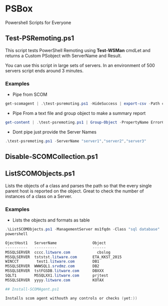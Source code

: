 # PSBox
Powershell Scripts for Everyone
## Test-PSRemoting.ps1
This script tests PowerShell Remoting using **Test-WSMan** cmdLet and returns a Custom PSobject with ServerName and Result.

You can use this script in large sets of servers. In an environment of 500 servers script ends around 3 minutes.
### Examples
+ Pipe from SCOM
```powershell 
get-scomagent | .\test-psremoting.ps1 -HideSuccess | export-csv -Path c:\temp\wsmanresult.csv
````
+ Pipe From a text file and group object to make a summary report 
```powershell
get-content | .\test-psremoting.ps1 | Group-Object -PropertyName ErrorCode
```
+ Dont pipe just provide the Server Names
```powershell
.\test-psremoting.ps1 -ServerName "server1","server2","server3"
```
## Disable-SCOMCollection.ps1

## ListSCOMObjects.ps1
Lists the objects of a class and parses the path so that the every single parent host is reported on the object. 
Great to check the number of instances of a class on a Server.

### Examples
+  Lists the objects and formats as table
```powershell 
.\ListSCOMObjects.ps1 -ManagementServer ms1fqdn -Class "sql database" | ft -AutoSize
powershell 

OjectHost1   ServerName                Object                                                                                  AgentHealth  ObjectHealth
----------   ----------                ------                                                                                  -----------  ------------
MSSQLSERVER  cccc.litware.com	         cbslog                                                                                          True       Success
MSSQLSERVER  tststst.litware.com       ETA_KKST_2015                                                                                   True       Success
WINCCT        test1.litware.com        DB1                                                                                             True       Success
MSSQLSERVER  WWWSQL1.srvdmz.com        DB2                                                                                             True       Warning
MSSQLSERVER  tstFGSDB.litware.com      DBXXX                                                                                           True       Success
SQLT1        MSSQLXX1.litware.com      prjtest                                                                                         True       Success
MSSQLSERVER  yyyy.litware.com          KOTAX                                                                                           True       Success

## Install-SCOMAgent.ps1

Installs scom agent withouth any controls or checks (yet:))
